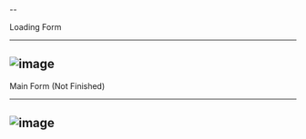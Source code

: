 --

Loading Form

-------------------------------------------------------------------------------------------------------------
![image](https://user-images.githubusercontent.com/83477843/143782167-8414924d-906b-4b12-b240-4af295e3e94f.png)
-------------------------------------------------------------------------------------------------------------

Main Form (Not Finished)

-------------------------------------------------------------------------------------------------------------
![image](https://user-images.githubusercontent.com/83477843/143782181-a38dfe6e-b90f-4fc7-be87-76c1da37a863.png)
-------------------------------------------------------------------------------------------------------------
